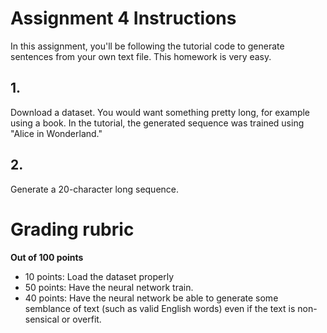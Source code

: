 # Assignment 4 Instructions

In this assignment, you'll be following the tutorial code to generate sentences from your own text file. This homework is very easy.

## 1.
Download a dataset. You would want something pretty long, for example using a book. In the tutorial, the generated sequence was trained using "Alice in Wonderland."

## 2.
Generate a 20-character long sequence.


# Grading rubric
**Out of 100 points**

- 10 points: Load the dataset properly
- 50 points: Have the neural network train.
- 40 points: Have the neural network be able to generate some semblance of text (such as valid English words) even if the text is non-sensical or overfit.

